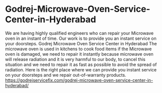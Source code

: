 # Godrej-Microwave-Oven-Service-Center-in-Hyderabad
We are having highly qualified engineers who can repair your Microwave oven in an instant of time. Our work is to provide you an instant service on your doorsteps. Godrej Microwave Oven Service Center in Hyderabad The microwave oven is used in kitchens to cook food items if the Microwave oven is damaged, we need to repair it instantly because microwave oven will release radiation and it is very harmful to our body, to cancel this situation and we need to repair it as fast as possible to avoid the spread of radiation. Here is the right place where we can provide you instant service on your doorsteps and we repair out-of-warranty products. https://godrejservicefix.com/godrej-microwave-oven-service-center-in-hyderabad/
